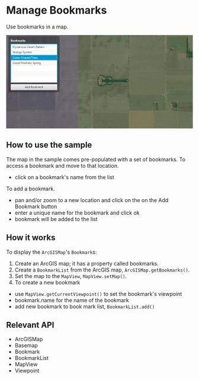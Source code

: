 # Manage Bookmarks

Use bookmarks in a map.

<img src="ManageBookmarks.png"/>

## How to use the sample

The map in the sample comes pre-populated with a set of bookmarks.
  To access a bookmark and move to that location.
  - click on a bookmark's name from the list

To add a bookmark.
  - pan and/or zoom to a new location and click on the on the Add Bookmark button
  - enter a unique name for the bookmark and click ok
  - bookmark will be added to the list

## How it works

To display the `ArcGISMap`'s `Bookmark`s:


  1. Create an ArcGIS map; it has a property called bookmarks.
  2. Create a `BookmarkList` from the ArcGIS map, `ArcGISMap.getBookmarks()`.
  3. Set the map to the `MapView`, `MapView.setMap()`.
  4. To create a new bookmark
  * use `MapView.getCurrentViewpoint()` to set the bookmark's viewpoint
  * bookmark.name for the name of the bookmark
  * add new bookmark to book mark list, `BookmarkList.add()`


## Relevant API


  * ArcGISMap
  * Basemap
  * Bookmark
  * BookmarkList
  * MapView
  * Viewpoint



